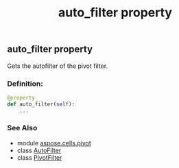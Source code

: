 ﻿---
title: auto_filter property
second_title: Aspose.Cells for Python via .NET API References
description: 
type: docs
weight: 30
url: /aspose.cells.pivot/pivotfilter/auto_filter/
is_root: false
---

## auto_filter property


Gets the autofilter of the pivot filter.
### Definition:
```python
@property
def auto_filter(self):
    ...
```

### See Also
* module [aspose.cells.pivot](../../)
* class [AutoFilter](/cells/python-net/aspose.cells/autofilter)
* class [PivotFilter](/cells/python-net/aspose.cells.pivot/pivotfilter)
